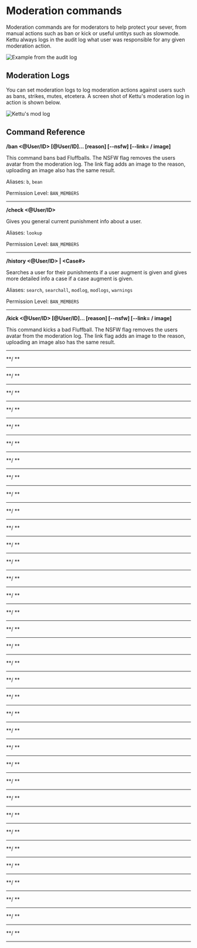 # Moderation commands

Moderation commands are for moderators to help protect your sever, from manual actions such as ban or kick or useful untitys such as slowmode. Kettu always logs in the audit log what user was responsible for any given moderation action.

![Example from the audit log](https://cdn.discordapp.com/attachments/691776444283748362/738897183968985179/unknown.png)

## Moderation Logs

You can set moderation logs to log moderation actions against users such as bans, strikes, mutes, etcetera. A screen shot of Kettu's moderation log in action is shown below.

![Kettu's mod log](https://cdn.discordapp.com/attachments/713861338673184858/739563143998472303/unknown.png)

## Command Reference

**/ban <@User/ID> [@User/ID]... [reason] [--nsfw] [--link= / image]**

This command bans bad Fluffballs. The NSFW flag removes the users avatar from the moderation log. The link flag adds an image to the reason, uploading an image also has the same result.

Aliases: `b`, `bean`

Permission Level: `BAN_MEMBERS`

--------

**/check <@User/ID>**

Gives you general current punishment info about a user.

Aliases: `lookup`

Permission Level: `BAN_MEMBERS`

--------

**/history <@User/ID> | <Case#>**

Searches a user for their punishments if a user augment is given and gives more detailed info a case if a case augment is given.

Aliases: `search`, `searchall`, `modlog`, `modlogs`, `warnings`

Permission Level: `BAN_MEMBERS`

--------

**/kick <@User/ID> [@User/ID]... [reason] [--nsfw] [--link= / image]**

This command kicks a bad Fluffball. The NSFW flag removes the users avatar from the moderation log. The link flag adds an image to the reason, uploading an image also has the same result.

--------

**/ **

--------

**/ **

--------

**/ **

--------

**/ **

--------

**/ **

--------

**/ **

--------

**/ **

--------

**/ **

--------

**/ **

--------

**/ **

--------

**/ **

--------

**/ **

--------

**/ **

--------

**/ **

--------

**/ **

--------

**/ **

--------

**/ **

--------

**/ **

--------

**/ **

--------

**/ **

--------

**/ **

--------

**/ **

--------

**/ **

--------

**/ **

--------

**/ **

--------

**/ **

--------

**/ **

--------

**/ **

--------

**/ **

--------

**/ **

--------

**/ **

--------

**/ **

--------

**/ **

--------

**/ **

--------

**/ **

--------

